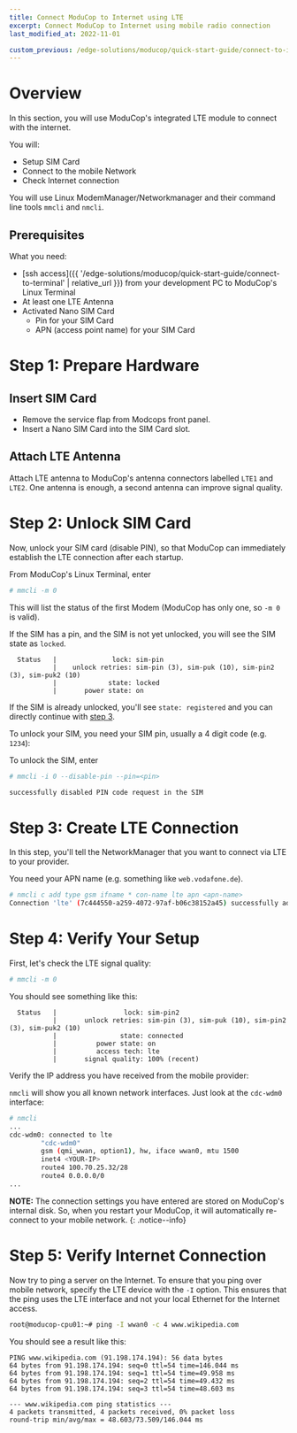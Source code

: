 ```yaml
---
title: Connect ModuCop to Internet using LTE
excerpt: Connect ModuCop to Internet using mobile radio connection
last_modified_at: 2022-11-01

custom_previous: /edge-solutions/moducop/quick-start-guide/connect-to-internet/
---
```

# Overview
In this section, you will use ModuCop's integrated LTE module to connect with the internet.

You will:
* Setup SIM Card
* Connect to the mobile Network
* Check Internet connection

You will use Linux ModemManager/Networkmanager and their command line tools `mmcli` and `nmcli`.

## Prerequisites

What you need:
* [ssh access]({{ '/edge-solutions/moducop/quick-start-guide/connect-to-terminal' | relative_url }}) from your development PC to ModuCop's Linux Terminal
* At least one LTE Antenna
* Activated Nano SIM Card
  * Pin for your SIM Card
  * APN (access point name) for your SIM Card

# Step 1: Prepare Hardware

## Insert SIM Card

* Remove the service flap from Modcops front panel.
* Insert a Nano SIM Card into the SIM Card slot.

## Attach LTE Antenna
Attach LTE antenna to ModuCop's antenna connectors labelled `LTE1` and `LTE2`. One antenna is enough, a second antenna can improve signal quality.

# Step 2: Unlock SIM Card

Now, unlock your SIM card (disable PIN), so that ModuCop can immediately establish the LTE connection after each startup.

From ModuCop's Linux Terminal, enter
```bash
# mmcli -m 0
```
This will list the status of the first Modem (ModuCop has only one, so `-m 0` is valid).

If the SIM has a pin, and the SIM is not yet unlocked, you will see the SIM state as `locked`.
```
  Status   |              lock: sim-pin
           |    unlock retries: sim-pin (3), sim-puk (10), sim-pin2 (3), sim-puk2 (10)
           |             state: locked
           |       power state: on
```
If the SIM is already unlocked, you'll see `state: registered` and you can directly continue with [step 3](#step-3-create-lte-connection).

To unlock your SIM, you need your SIM pin, usually a 4 digit code (e.g. `1234`):

To unlock the SIM, enter
```bash
# mmcli -i 0 --disable-pin --pin=<pin>

successfully disabled PIN code request in the SIM
```

# Step 3: Create LTE Connection

In this step, you'll tell the NetworkManager that you want to connect via LTE to your provider.

You need your APN name (e.g. something like `web.vodafone.de`).

```bash
# nmcli c add type gsm ifname * con-name lte apn <apn-name>
Connection 'lte' (7c444550-a259-4072-97af-b06c38152a45) successfully added.
```

# Step 4: Verify Your Setup

First, let's check the LTE signal quality:

```bash
# mmcli -m 0
```

You should see something like this:
```
  Status   |                 lock: sim-pin2
           |       unlock retries: sim-pin (3), sim-puk (10), sim-pin2 (3), sim-puk2 (10)
           |                state: connected
           |          power state: on
           |          access tech: lte
           |       signal quality: 100% (recent)
```


Verify the IP address you have received from the mobile provider:

`nmcli` will show you all known network interfaces. Just look at the `cdc-wdm0` interface:

```bash
# nmcli
...
cdc-wdm0: connected to lte
        "cdc-wdm0"
        gsm (qmi_wwan, option1), hw, iface wwan0, mtu 1500
        inet4 <YOUR-IP>
        route4 100.70.25.32/28
        route4 0.0.0.0/0
...
```

**NOTE:** The connection settings you have entered are stored on ModuCop's internal disk. So, when you restart your ModuCop, it will automatically re-connect to your mobile network.
{: .notice--info}

# Step 5: Verify Internet Connection
Now try to ping a server on the Internet.
To ensure that you ping over mobile network, specify the LTE device with the `-I` option. This ensures that the ping uses the LTE interface and not your local Ethernet for the Internet access.

```bash
root@moducop-cpu01:~# ping -I wwan0 -c 4 www.wikipedia.com
```
You should see a result like this:
```
PING www.wikipedia.com (91.198.174.194): 56 data bytes
64 bytes from 91.198.174.194: seq=0 ttl=54 time=146.044 ms
64 bytes from 91.198.174.194: seq=1 ttl=54 time=49.958 ms
64 bytes from 91.198.174.194: seq=2 ttl=54 time=49.432 ms
64 bytes from 91.198.174.194: seq=3 ttl=54 time=48.603 ms

--- www.wikipedia.com ping statistics ---
4 packets transmitted, 4 packets received, 0% packet loss
round-trip min/avg/max = 48.603/73.509/146.044 ms
```
